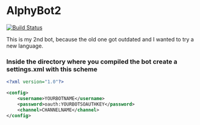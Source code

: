 # AlphyBot2
[![Build Status](https://travis-ci.org/alphuite/AlphyBot2.svg?branch=master)](https://travis-ci.org/alphuite/AlphyBot2)

This is my 2nd bot, because the old one got outdated and I wanted to try a new language.

### Inside the directory where you compiled the bot create a settings.xml with this scheme

```xml
<?xml version="1.0"?>

<config>
    <username>YOURBOTNAME</username>
    <password>oauth:YOURBOTSOAUTHKEY</password>
    <channel>CHANNELNAME</channel>
</config>
```
